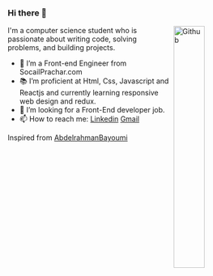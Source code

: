### Hi there 👋

<img width="35%" align="right" alt="Github" src="https://user-images.githubusercontent.com/48678280/88862734-4903af80-d201-11ea-968b-9c939d88a37c.gif" />

I'm a computer science student who is passionate about writing code, solving problems, and building projects.

- 🔭 I’m  a Front-end Engineer  from SocailPrachar.com
- 📚 I’m proficient at Html, Css, Javascript and Reactjs and currently learning responsive web design and redux.
- 👯 I’m looking for a Front-End developer job. 
- 📫 How to reach me: [Linkedin](https://www.linkedin.com/in/hari-krishna-gunnala-3b89b9224/) [Gmail](mailto:harikrishnagunnala833@gmail.com)

Inspired from [AbdelrahmanBayoumi](https://github.com/hazemessam)
